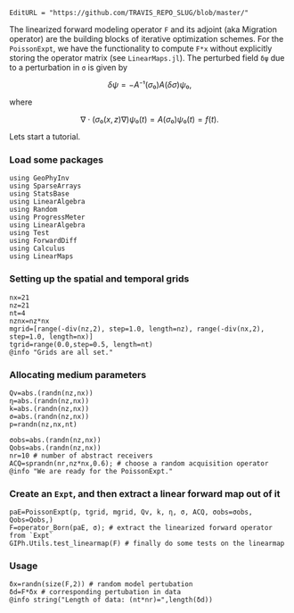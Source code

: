 ```@meta
EditURL = "https://github.com/TRAVIS_REPO_SLUG/blob/master/"
```

The linearized forward modeling operator `F` and its adjoint (aka Migration operator)
are the building blocks of iterative optimization schemes.
For the `PoissonExpt`, we have the
functionality to compute `F*x` without explicitly storing the operator matrix
(see `LinearMaps.jl`).
The perturbed field `δψ` due to a perturbation in `σ` is given by
```math
δψ=-A⁻¹(σ₀)A(δσ)ψ₀,
```
where
```math
∇⋅(σ₀(x,z)∇) ψ₀(t)=A(σ₀)ψ₀(t)=f(t).
```
Lets start a tutorial.

### Load some packages

```@example test_born
using GeoPhyInv
using SparseArrays
using StatsBase
using LinearAlgebra
using Random
using ProgressMeter
using LinearAlgebra
using Test
using ForwardDiff
using Calculus
using LinearMaps
```

### Setting up the spatial and temporal grids

```@example test_born
nx=21
nz=21
nt=4
nznx=nz*nx
mgrid=[range(-div(nz,2), step=1.0, length=nz), range(-div(nx,2), step=1.0, length=nx)]
tgrid=range(0.0,step=0.5, length=nt)
@info "Grids are all set."
```

### Allocating medium parameters

```@example test_born
Qv=abs.(randn(nz,nx))
η=abs.(randn(nz,nx))
k=abs.(randn(nz,nx))
σ=abs.(randn(nz,nx))
p=randn(nz,nx,nt)

σobs=abs.(randn(nz,nx))
Qobs=abs.(randn(nz,nx))
nr=10 # number of abstract receivers
ACQ=sprandn(nr,nz*nx,0.6); # choose a random acquisition operator
@info "We are ready for the PoissonExpt."
```

### Create an `Expt`, and then extract a linear forward map out of it

```@example test_born
paE=PoissonExpt(p, tgrid, mgrid, Qv, k, η, σ, ACQ, σobs=σobs, Qobs=Qobs,)
F=operator_Born(paE, σ); # extract the linearized forward operator from `Expt`
GIPh.Utils.test_linearmap(F) # finally do some tests on the linearmap
```

### Usage

```@example test_born
δx=randn(size(F,2)) # random model pertubation
δd=F*δx # corresponding pertubation in data
@info string("Length of data: (nt*nr)=",length(δd))
```

